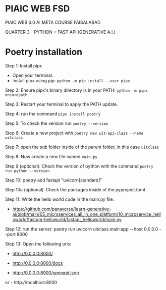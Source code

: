 # PIAIC WEB FSD
PIAIC WEB 3.0 AI META COURSE FAISALABAD

QUARTER 3 - PYTHON + FAST API
(GENERATIVE A.I.)


# Poetry installation

Step 1: Install pipx
 - Open your terminal.
 - Install pipx using pip: `python -m pip install --user pipx`

Step 2: Ensure pipx's binary directory is in your PATH: `python -m pipx ensurepath`

Step 3: Restart your terminal to apply the PATH update.

Step 4: run the command `pipx install poetry`

Step 5: To check the version run `poetry --version`

Step 6: Create a new project with `poetry new uit-api-class --name uitclass`

Step 7: open the sub folder inside of the parent folder, in this case `uitclass`

Step 8: Now create a new file named `main.py`

Step 9 (optional): Check the version of python with the command `poetry run python --version`

Step 10: poetry add fastapi "uvicorn[standard]"

Step 10a (optional): Check the packages inside of the pyproject.toml

Step 11: Write the hello world code in the main.py file:
 - https://github.com/panaverse/learn-generative-ai/blob/main/05_microservices_all_in_one_platform/10_microservice_helloworld/fastapi-helloworld/fastapi_helloworld/main.py

Step 12: run the server: poetry run uvicorn uitclass.main:app --host 0.0.0.0 --port 8000 

Step 13: Open the following urls:
 - http://0.0.0.0:8000/

 - http://0.0.0.0:8000/docs

 - http://0.0.0.0:8000/openapi.json

 or  - http://localhost:8000